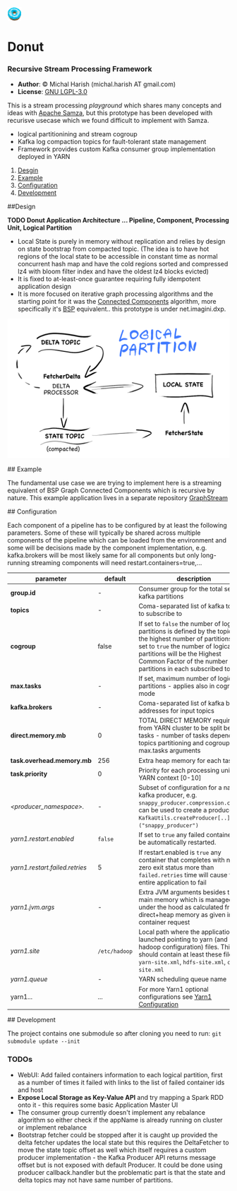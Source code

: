 ![](doc/icon.gif)

# Donut
### Recursive Stream Processing Framework

- **Author**: © Michal Harish (michal.harish AT gmail.com) 
- **License**: [GNU LGPL-3.0](LICENSE) 

This is a stream processing *playground* which shares many concepts and ideas with [Apache Samza](http://samza.apache.org/), but this prototype has been developed with recurisve usecase which we found difficult to implement with Samza.

- logical partitionining and stream cogroup
- Kafka log compaction topics for fault-tolerant state management
- Framework provides custom Kafka consumer group implementation deployed in YARN

1. [Desgin](#design)
2. [Example](#example)
3. [Configuration](#configuration) 	
4. [Development](#development)

<a name="design">
##Design 
</a>

**TODO Donut Application Architecture ... Pipeline, Component, Processing Unit, Logical Partition**

- Local State is purely in memory without replication and relies by design on state bootstrap from compacted topic. (The idea is to have hot regions of the local state to be accessible in constant time as normal concurrent hash map and have the cold regions sorted and  compressed lz4 with bloom filter index and have the oldest lz4 blocks evicted)
- It is fixed to at-least-once guarantee requiring fully idempotent application design
- It is more focused on iterative graph processing algorithms and the starting point for it was the [Connected Components](https://en.wikipedia.org/wiki/Connected_component_(graph_theory)) algorithm, more specifically it's [BSP](https://en.wikipedia.org/wiki/Bulk_synchronous_parallel) equivalent.. this prototype is under net.imagini.dxp.

![](doc/Donut_LocalState.png)

<a name="example">
## Example 
</a>

The fundamental use case we are trying to implement here is a streaming equivalent of BSP Graph Connected Components which is recursive by nature.
This example application lives in a separate repository [GraphStream](https://github.com/michal-harish/graphstream)

<a name="configuration">
## Configuration
</a>


Each component of a pipeline has to be configured by at least the following parameters. Some of these will typically be shared across multiple components of the pipeline which can be loaded from the environment and some will be decisions made by the component implementation, e.g. kafka.brokers will be most likely same for all components but only long-running streaming components will need restart.containers=true,...

parameter                       | default       | description
--------------------------------|---------------|------------------------------------------------------------------------------
**group.id**                    | -             | Consumer group for the total set of all kafka partitions
**topics**                      | -             | Coma-separated list of kafka topics to subscribe to
**cogroup**                     | false         | If set to `false` the number of logical partitions is defined by the topic with the highest number of partitions. If set to `true` the number of logical partitions will be the Highest Common Factor of the number of partitions in each subscribed topic.  
**max.tasks**                   | -             | If set, maximum number of logical partitions - applies also in cogrouped mode 
**kafka.brokers**               | -             | Coma-separated list of kafka broker addresses for input topics
**direct.memory.mb**            | 0             | TOTAL DIRECT MEMORY required from YARN cluster to be split between tasks - number of tasks depends on topics partitioning and cogroup and max.tasks arguments
**task.overhead.memory.mb**     | 256           | Extra heap memory for each task
**task.priority**               | 0             | Priority for each processing unit in YARN context [0-10]
*<producer_namespace>.*         | -             | Subset of configuration for a named kafka producer, e.g. `snappy_producer.compression.coded=2` can be used to create a producer with `KafkaUtils.createProducer[..]("snappy_producer")`
*yarn1.restart.enabled*         | `false`       | If set to `true` any failed container will be automatically restarted.
*yarn1.restart.failed.retries*  | 5             | If restart.enabled is `true` any container that completes with non-zero exit status more than `failed.retries` time will cause the entire application to fail
*yarn1.jvm.args*                | -             | Extra JVM arguments besides the main memory which is managed under the hood as calculated from direct+heap memory as given in each container request
*yarn1.site*                    | `/etc/hadoop` | Local path where the application is launched pointing to yarn (and hdfs-hadoop configuration) files. This path should contain at least these files: `yarn-site.xml`, `hdfs-site.xml`, `core-site.xml`
*yarn1.queue*                   | -             | YARN scheduling queue name
yarn1...                        | ...           | For more Yarn1 optional configurations see [Yarn1 Configuration](https://github.com/michal-harish/yarn1#configuration)


<a name="development">
## Development
</a>

The project contains one submodule so after cloning you need to run: `git submodule update --init`

### TODOs

- WebUI: Add failed containers information to each logical partition, first as a number of times it failed with links to the list of failed container ids and host
- **Expose Local Storage as Key-Value API** and try mapping a Spark RDD onto it - this requires some basic Application Master UI
- The consumer group currently doesn't implement any rebalance algorithm so either check if the appName is already running on cluster or implement rebalance 
- Bootstrap fetcher could be stopped after it is caught up provided the delta fetcher updates the local state but this requires the DeltaFetcher to move the state topic offset as well which itself requires a custom producer implementation - the Kafka Producer API returns message offset but is not exposed with default Producer. It could be done using producer callback.handler but the problematic part is that the state and delta topics may not have same number of partitions. 
